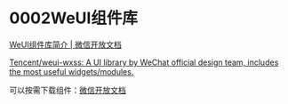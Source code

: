 # 0002WeUI组件库

[WeUI组件库简介 | 微信开放文档](https://developers.weixin.qq.com/miniprogram/dev/extended/weui/)

[Tencent/weui-wxss: A UI library by WeChat official design team, includes the most useful widgets/modules.](https://github.com/Tencent/weui-wxss/)


可以按需下载组件：[微信开放文档](https://developers.weixin.qq.com/miniprogram/dev/extended/weui/download.html)

